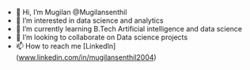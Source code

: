 - 👋 Hi, I’m Mugilan  @Mugilansenthil
- 👀 I’m interested in data science and analytics
- 🌱 I’m currently learning B.Tech Artificial intelligence and data science
- 💞️ I’m looking to collaborate on Data science projects
- 📫 How to reach me [LinkedIn] (www.linkedin.com/in/mugilansenthil2004)

<!---
Mugilansenthil/Mugilansenthil is a ✨ special ✨ repository because its `README.md` (this file) appears on your GitHub profile.
You can click the Preview link to take a look at your changes.
--->
